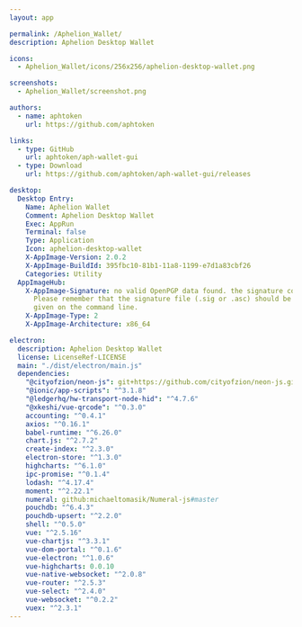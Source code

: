 ```yaml
---
layout: app

permalink: /Aphelion_Wallet/
description: Aphelion Desktop Wallet

icons:
  - Aphelion_Wallet/icons/256x256/aphelion-desktop-wallet.png

screenshots:
  - Aphelion_Wallet/screenshot.png

authors:
  - name: aphtoken
    url: https://github.com/aphtoken

links:
  - type: GitHub
    url: aphtoken/aph-wallet-gui
  - type: Download
    url: https://github.com/aphtoken/aph-wallet-gui/releases

desktop:
  Desktop Entry:
    Name: Aphelion Wallet
    Comment: Aphelion Desktop Wallet
    Exec: AppRun
    Terminal: false
    Type: Application
    Icon: aphelion-desktop-wallet
    X-AppImage-Version: 2.0.2
    X-AppImage-BuildId: 395fbc10-81b1-11a8-1199-e7d1a83cbf26
    Categories: Utility
  AppImageHub:
    X-AppImage-Signature: no valid OpenPGP data found. the signature could not be verified.
      Please remember that the signature file (.sig or .asc) should be the first file
      given on the command line.
    X-AppImage-Type: 2
    X-AppImage-Architecture: x86_64

electron:
  description: Aphelion Desktop Wallet
  license: LicenseRef-LICENSE
  main: "./dist/electron/main.js"
  dependencies:
    "@cityofzion/neon-js": git+https://github.com/cityofzion/neon-js.git#3.8.1
    "@ionic/app-scripts": "^3.1.8"
    "@ledgerhq/hw-transport-node-hid": "^4.7.6"
    "@xkeshi/vue-qrcode": "^0.3.0"
    accounting: "^0.4.1"
    axios: "^0.16.1"
    babel-runtime: "^6.26.0"
    chart.js: "^2.7.2"
    create-index: "^2.3.0"
    electron-store: "^1.3.0"
    highcharts: "^6.1.0"
    ipc-promise: "^0.1.4"
    lodash: "^4.17.4"
    moment: "^2.22.1"
    numeral: github:michaeltomasik/Numeral-js#master
    pouchdb: "^6.4.3"
    pouchdb-upsert: "^2.2.0"
    shell: "^0.5.0"
    vue: "^2.5.16"
    vue-chartjs: "^3.3.1"
    vue-dom-portal: "^0.1.6"
    vue-electron: "^1.0.6"
    vue-highcharts: 0.0.10
    vue-native-websocket: "^2.0.8"
    vue-router: "^2.5.3"
    vue-select: "^2.4.0"
    vue-websocket: "^0.2.2"
    vuex: "^2.3.1"
---
```

